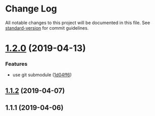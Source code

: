 # Change Log

All notable changes to this project will be documented in this file. See [standard-version](https://github.com/conventional-changelog/standard-version) for commit guidelines.

<a name="1.2.0"></a>
# [1.2.0](https://github.com/ixiaer/icon-logos/compare/v1.1.2...v1.2.0) (2019-04-13)


### Features

* use git submodule ([1d04ff6](https://github.com/ixiaer/icon-logos/commit/1d04ff6))



<a name="1.1.2"></a>
## [1.1.2](https://github.com/ixiaer/icon-logos/compare/v1.1.1...v1.1.2) (2019-04-07)



<a name="1.1.1"></a>
## 1.1.1 (2019-04-06)
